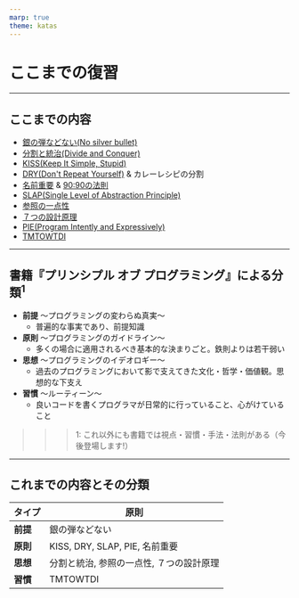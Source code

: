 ```yaml
---
marp: true
theme: katas
---
```

<!-- 
size: 16:9
paginate: true
-->
<!-- header: 勉強会# ― エンジニアとしての解像度を高めるための勉強会-->

# ここまでの復習

---

## ここまでの内容

* [銀の弾などない(No silver bullet)](./01-no_silver_bullets.md)
* [分割と統治(Divide and Conquer)](./02-divide_and_conquer.md)
* [KISS(Keep It Simple, Stupid)](./03-kiss.md)
* [DRY(Don't Repeat Yourself)](./04-dry.md) & カレーレシピの分割
* [名前重要](./05-naming_is_important.md) & [90:90の法則](10-humor/01-90_90rule.md)
* [SLAP(Single Level of Abstraction Principle)](./06-slap.md)
* [参照の一点性](./07-single_point_of_reference.md)
* [７つの設計原理](./08-seven_design_principles.md)
* [PIE(Program Intently and Expressively)](01_basics/09-pie.md)
* [TMTOWTDI](./10-tmtowtdi.md)

---

## 書籍『プリンシプル オブ プログラミング』による分類$^1$

* **前提** 〜プログラミングの変わらぬ真実〜
    * 普遍的な事実であり、前提知識
* **原則** 〜プログラミングのガイドライン〜
    * 多くの場合に適用されるべき基本的な決まりごと。鉄則よりは若干弱い
* **思想** 〜プログラミングのイデオロギー〜
    * 過去のプログラミングにおいて影で支えてきた文化・哲学・価値観。思想的な下支え
* **習慣** 〜ルーティーン〜
    * 良いコードを書くプログラマが日常的に行っていること、心がけていること

>>> 1: これ以外にも書籍では視点・習慣・手法・法則がある（今後登場します!）

---

## これまでの内容とその分類

|タイプ|原則|
|---|---|
|**前提**|銀の弾などない|
|**原則**|KISS, DRY, SLAP, PIE, 名前重要|
|**思想**|分割と統治, 参照の一点性, ７つの設計原理|
|**習慣**|TMTOWTDI|
